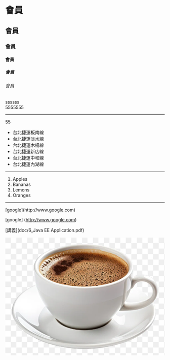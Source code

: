 # 會員
## 會員
### 會員
#### 會員
##### 會員
###### 會員
ssssss<br>5555555<hr>55
<ul type="disk">
<li>台北捷運板南線</li>
<li>台北捷運淡水線</li>
<li>台北捷運木柵線</li>
<li>台北捷運新店線</li>
<li>台北捷運中和線</li>
<li>台北捷運內湖線</li>
</ul>

<hr>
<ol type="1">
<li>Apples</li>
<li>Bananas</li>
<li>Lemons</li>
<li>Oranges</li>
</ol>
<hr>
[google](http://www.google.com)

[google] (http://www.google.com)

[講義](doc/6_Java EE Application.pdf)

![咖啡](pic/coffee.png)

